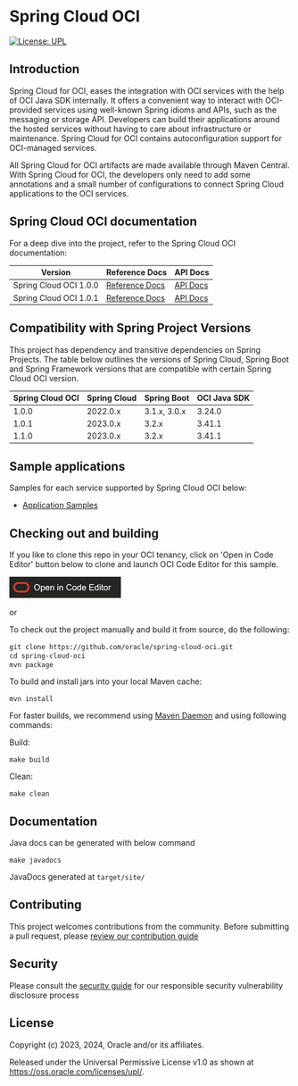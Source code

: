 # Spring Cloud OCI

[![License: UPL](https://img.shields.io/badge/license-UPL-green)](https://img.shields.io/badge/license-UPL-green)

## Introduction

Spring Cloud for OCI, eases the integration with OCI services with the help of OCI Java SDK internally. It offers a convenient way to interact with OCI-provided services using well-known Spring idioms and APIs, such as the messaging or storage API. Developers can build their applications around the hosted services without having to care about infrastructure or maintenance. Spring Cloud for OCI contains autoconfiguration support for OCI-managed services.

All Spring Cloud for OCI artifacts are made available through Maven Central. With Spring Cloud for OCI, the developers only need to add some annotations and a small number of configurations to connect Spring Cloud applications to the OCI services.

## Spring Cloud OCI documentation

For a deep dive into the project, refer to the Spring Cloud OCI documentation:

| Version                | Reference Docs                                                                              | API Docs                                                                        |
|------------------------|---------------------------------------------------------------------------------------------|---------------------------------------------------------------------------------|
| Spring Cloud OCI 1.0.0 | [Reference Docs](https://oracle.github.io/spring-cloud-oci/1.0.0/reference/html/index.html) | [API Docs](https://oracle.github.io/spring-cloud-oci/1.0.0/javadocs/index.html) |
| Spring Cloud OCI 1.0.1 | [Reference Docs](https://oracle.github.io/spring-cloud-oci/1.0.0/reference/html/index.html) | [API Docs](https://oracle.github.io/spring-cloud-oci/1.0.0/javadocs/index.html) |


## Compatibility with Spring Project Versions

This project has dependency and transitive dependencies on Spring Projects. The table below outlines the versions of Spring Cloud, Spring Boot and Spring Framework versions that are compatible with certain Spring Cloud OCI version.

| Spring Cloud OCI | Spring Cloud | Spring Boot  | OCI Java SDK |
|------------------|--------------|--------------|--------------|
| 1.0.0            | 2022.0.x     | 3.1.x, 3.0.x | 3.24.0       |
| 1.0.1            | 2023.0.x     | 3.2.x        | 3.41.1       |
| 1.1.0            | 2023.0.x     | 3.2.x        | 3.41.1       |

## Sample applications

Samples for each service supported by Spring Cloud OCI below:

* [Application Samples](spring-cloud-oci-samples)
## Checking out and building

If you like to clone this repo in your OCI tenancy, click on 'Open in Code Editor' button below to clone and launch OCI Code Editor for this sample.

[<img src="https://raw.githubusercontent.com/oracle-devrel/oci-code-editor-samples/main/images/open-in-code-editor.png" />](https://cloud.oracle.com/?region=home&cs_repo_url=https://github.com/oracle/spring-cloud-oci.git&cs_open_ce=true&cs_readme_path=spring-cloud-oci-samples/spring-cloud-oci-storage/README.md)

or

To check out the project manually and build it from source, do the following:

```shell
git clone https://github.com/oracle/spring-cloud-oci.git
cd spring-cloud-oci
mvn package
```

To build and install jars into your local Maven cache:

```shell
mvn install
```

For faster builds, we recommend using [Maven Daemon](https://github.com/apache/maven-mvnd) and using following commands:

Build:

```shell
make build
```

Clean:

```shell
make clean
```

## Documentation

Java docs can be generated with below command

```shell
make javadocs
```

JavaDocs generated at `target/site/`

## Contributing

This project welcomes contributions from the community. Before submitting a pull request, please [review our contribution guide](./CONTRIBUTING.md)

## Security

Please consult the [security guide](./SECURITY.md) for our responsible security vulnerability disclosure process

## License

Copyright (c) 2023, 2024, Oracle and/or its affiliates.

Released under the Universal Permissive License v1.0 as shown at
<https://oss.oracle.com/licenses/upl/>.
